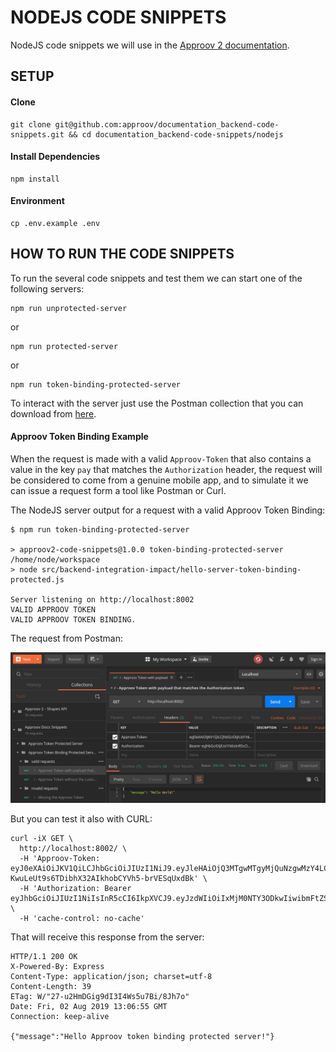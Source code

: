 # NODEJS CODE SNIPPETS

NodeJS code snippets we will use in the [Approov 2 documentation](https://approov.io/docs/).

## SETUP

#### Clone

```
git clone git@github.com:approov/documentation_backend-code-snippets.git && cd documentation_backend-code-snippets/nodejs
```

#### Install Dependencies

```
npm install
```

#### Environment

```
cp .env.example .env
```

## HOW TO RUN THE CODE SNIPPETS

To run the several code snippets and test them we can start one of the following servers:

```
npm run unprotected-server
```
or
```
npm run protected-server
```
or
```
npm run token-binding-protected-server
```

To interact with the server just use the Postman collection that you can download from [here](./../api.postman_collection.json).


#### Approov Token Binding Example

When the request is made with a valid `Approov-Token` that also contains a value in the key `pay` that matches the `Authorization` header, the request will be considered to come from a genuine mobile app, and to simulate it we can issue a request form a tool like Postman or Curl.

The NodeJS server output for a request with a valid Approov Token Binding:


```
$ npm run token-binding-protected-server

> approov2-code-snippets@1.0.0 token-binding-protected-server /home/node/workspace
> node src/backend-integration-impact/hello-server-token-binding-protected.js

Server listening on http://localhost:8002
VALID APPROOV TOKEN
VALID APPROOV TOKEN BINDING.
```

The request from Postman:

![Valid Approov Token Binding Request Example](./../.assets/img/postman-valid-approov-token-binding.png)


But you can test it also with CURL:

```
curl -iX GET \
  http://localhost:8002/ \
  -H 'Approov-Token: eyJ0eXAiOiJKV1QiLCJhbGciOiJIUzI1NiJ9.eyJleHAiOjQ3MTgwMTgyMjQuNzgwMzY4LCJwYXkiOiJWUUZGUEpaNjgyYU90eFJNanowa3RDSG15V2VFRWVTTXZYaDF1RDhKM3ZrPSJ9.N-KwuLeUt9s6TDibhX32AIkhobCYVh5-brVESqUxdBk' \
  -H 'Authorization: Bearer eyJhbGciOiJIUzI1NiIsInR5cCI6IkpXVCJ9.eyJzdWIiOiIxMjM0NTY3ODkwIiwibmFtZSI6IkpvaG4gRG9lIiwiaWF0IjoxNTE2MjM5MDIyfQ.SflKxwRJSMeKKF2QT4fwpMeJf36POk6yJV_adQssw5c' \
  -H 'cache-control: no-cache'
```

That will receive this response from the server:

```
HTTP/1.1 200 OK
X-Powered-By: Express
Content-Type: application/json; charset=utf-8
Content-Length: 39
ETag: W/"27-u2HmDGig9dI3I4Ws5u7Bi/8Jh7o"
Date: Fri, 02 Aug 2019 13:06:55 GMT
Connection: keep-alive

{"message":"Hello Approov token binding protected server!"}
```
